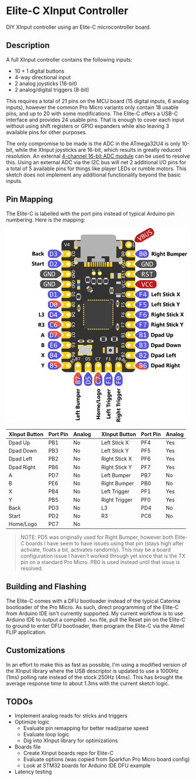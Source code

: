 # Elite-C XInput Controller

DIY XInput controller using an Elite-C microcontroller board.

## Description

A full XInput controller contains the following inputs:

* 10 + 1 digital buttons
* 4-way directional input
* 2 analog joysticks (16-bit)
* 2 analog/digital triggers (8-bit)

This requires a total of 21 pins on the MCU board (15 digital inputs, 6 analog inputs), however the common Pro Micro variants only contain 18 usable pins, and up to 20 with some modifications. The Elite-C offers a USB-C interface and provides 24 usable pins. That is enough to cover each input without using shift registers or GPIO expanders while also leaving 3 available pins for other purposes.

The only compromise to be made is the ADC in the ATmega32U4 is only 10-bit, while the XInput joysticks are 16-bit, which results in greatly reduced resolution. An external [4-channel 16-bit ADC module](https://www.cqrobot.com/index.php?route=product/product&product_id=1124) can be used to resolve this. Using an external ADC via the I2C bus will net 2 additional I/O pins for a total of 5 available pins for things like player LEDs or rumble motors. This sketch does not implement any additional functionality beyond the basic inputs.

## Pin Mapping

The Elite-C is labelled with the port pins instead of typical Arduino pin numbering. Here is the mapping:

![Elite-C Pin Mapping](resources/Elite-C-XInput-mapping.png)

| XInput Button | Port Pin | Analog |   | XInput Button | Port Pin | Analog |
| ------------- | -------- | ------ | - | ------------- | -------- | ------ |
| Dpad Up       | PB1      | No     |   | Left Stick X  | PF4      | Yes    |
| Dpad Down     | PB3      | No     |   | Left Stick Y  | PF5      | Yes    |
| Dpad Left     | PB2      | No     |   | Right Stick X | PF6      | Yes    |
| Dpad Right    | PB6      | No     |   | Right Stick Y | PF7      | Yes    |
| A             | PD7      | No     |   | Left Bumper   | PB7      | No     |
| B             | PE6      | No     |   | Right Bumper  | PB0      | No     |
| X             | PB4      | No     |   | Left Trigger  | PF1      | Yes    |
| Y             | PB5      | No     |   | Right Trigger | PF0      | Yes    |
| Back          | PD3      | No     |   | L3            | PD4      | No     |
| Start         | PD2      | No     |   | R3            | PC6      | No     |
| Home/Logo     | PC7      | No     |

> NOTE: PD5 was originally used for Right Bumper, however both Elite-C boards I have seem to have issues using that pin (stays high after activate, floats a bit, activates randomly). This may be a board configuration issue I haven't worked through yet since that is the TX pin on a standard Pro Micro. PB0 is used instead until that issue is resolved.

## Building and Flashing

The Elite-C comes with a DFU bootloader instead of the typical Caterina bootloader of the Pro Micro. As such, direct programming of the Elite-C from Arduino IDE isn't currently supported. My current workflow is to use Arduino IDE to output a compiled `.hex` file, pull the Reset pin on the Elite-C to ground to enter DFU bootloader, then program the Elite-C via the Atmel FLIP application.

## Customizations

In an effort to make this as fast as possible, I'm using a modified version of the XInput library where the USB descriptor is updated to use a 1000Hz (1ms) polling rate instead of the stock 250Hz (4ms). This has brought the average response time to about 1.3ms with the current sketch logic.

## TODOs

* Implement analog reads for sticks and triggers
* Optimize logic
  * Evaluate pin remapping for better read/parse speed
  * Evaluate loop logic
  * Dig into XInput library for optimizations
* Boards file
  * Create XInput boards repo for Elite-C
  * Evaluate options (was copied from Sparkfun Pro Micro board config)
  * Look at STM32 boards for Arduino IDE DFU example
* Latency testing
